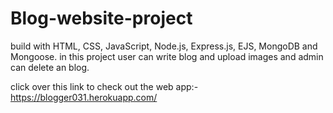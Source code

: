 # Blog-website-project
build with HTML, CSS, JavaScript, Node.js, Express.js, EJS, MongoDB and Mongoose. in this project user can write blog and upload images and admin can delete an blog. 

click over this link to check out the web app:- https://blogger031.herokuapp.com/
